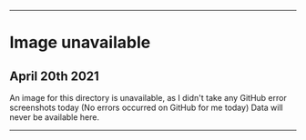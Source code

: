 
***

# Image unavailable

## April 20th 2021

An image for this directory is unavailable, as I didn't take any GitHub error screenshots today (No errors occurred on GitHub for me today) Data will never be available here.

***
